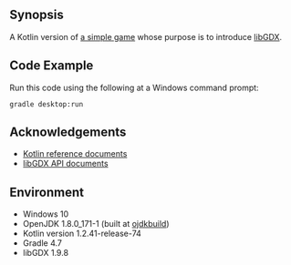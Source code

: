 ## Synopsis ##

A Kotlin version of [a simple game](https://github.com/libgdx/libgdx/wiki/A-simple-game) whose purpose is to introduce [libGDX](https://libgdx.badlogicgames.com/).

## Code Example ##

Run this code using the following at a Windows command prompt:

    gradle desktop:run

## Acknowledgements ##

* [Kotlin reference documents](https://kotlinlang.org/docs/reference/)
* [libGDX API documents](https://libgdx.badlogicgames.com/ci/nightlies/docs/api/)

## Environment ##

* Windows 10
* OpenJDK 1.8.0_171-1 (built at [ojdkbuild](https://github.com/ojdkbuild/ojdkbuild))
* Kotlin version 1.2.41-release-74
* Gradle 4.7
* libGDX 1.9.8
